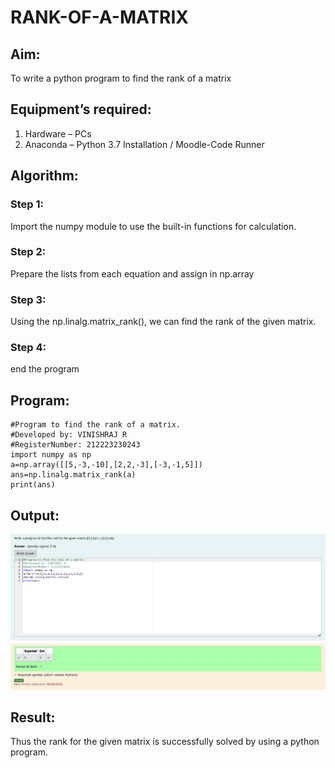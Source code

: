 # RANK-OF-A-MATRIX
## Aim:
To write a python program to find the rank of a matrix
## Equipment’s required:
1. 	Hardware – PCs
2. 	Anaconda – Python 3.7 Installation / Moodle-Code Runner
## Algorithm:
### Step 1:
 Import the numpy module to use the built-in functions for calculation.
### Step 2:
 Prepare the lists from each equation and assign in np.array
### Step 3: 
Using the np.linalg.matrix_rank(), we can find the rank of the given matrix.
### Step 4:
 end the program
## Program:
```
#Program to find the rank of a matrix.
#Developed by: VINISHRAJ R
#RegisterNumber: 212223230243
import numpy as np
a=np.array([[5,-3,-10],[2,2,-3],[-3,-1,5]])
ans=np.linalg.matrix_rank(a)
print(ans)
```
## Output:
![alt text](<Screenshot 2024-04-16 084031.png>)
## Result:
Thus the rank for the given matrix is successfully solved by  using a python program.

